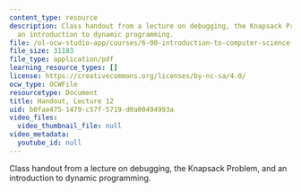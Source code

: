 ```yaml
---
content_type: resource
description: Class handout from a lecture on debugging, the Knapsack Problem, and
  an introduction to dynamic programming.
file: /ol-ocw-studio-app/courses/6-00-introduction-to-computer-science-and-programming-fall-2008/b0fae4751479c57f5719d0a00494993a_lec12.pdf
file_size: 31183
file_type: application/pdf
learning_resource_types: []
license: https://creativecommons.org/licenses/by-nc-sa/4.0/
ocw_type: OCWFile
resourcetype: Document
title: Handout, Lecture 12
uid: b0fae475-1479-c57f-5719-d0a00494993a
video_files:
  video_thumbnail_file: null
video_metadata:
  youtube_id: null
---
```

Class handout from a lecture on debugging, the Knapsack Problem, and an introduction to dynamic programming.